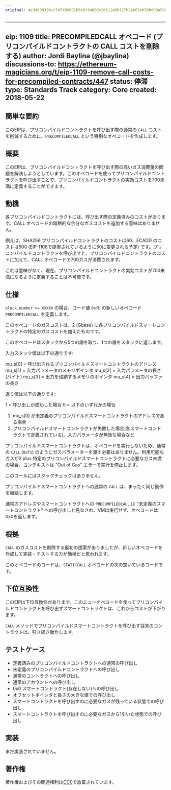 ```yaml
---
original: 4e34600396cc747d86601b5ab33400de2d61148b327b2a663eb50bd08a58dd4d
---
```


---
eip: 1109
title: PRECOMPILEDCALL オペコード (プリコンパイルドコントラクトの CALL コストを削除する)
author: Jordi Baylina (@jbaylina)
discussions-to: https://ethereum-magicians.org/t/eip-1109-remove-call-costs-for-precompiled-contracts/447
status: 停滞
type: Standards Track
category: Core
created: 2018-05-22
---

## 簡単な要約

このEIPは、プリコンパイルドコントラクトを呼び出す際の通常の `CALL` コストを削減するために、`PRECOMPILEDCALL` という特別なオペコードを作成します。

## 概要

このEIPは、プリコンパイルドコントラクトを呼び出す際の高いガス消費量の問題を解決しようとしています。このオペコードを使ってプリコンパイルドコントラクトを呼び出すことで、プリコンパイルドコントラクトの実効コストを700未満に定義することができます。

## 動機

各プリコンパイルドコントラクトには、呼び出す際の定義済みのコストがあります。CALL オペコードの暗黙的な余分なガスコストを追加する意味はありません。

例えば、SHA256 プリコンパイルドコントラクトのコストは60、ECADD のコストは500 (EIP-1108で提案されているように50に変更される予定) です。プリコンパイルドコントラクトを呼び出すと、プリコンパイルドコントラクトのコストに加えて、CALL オペコードで700ガスが消費されます。

これは意味がなく、現在、プリコンパイルドコントラクトの実効コストが700未満になるように定義することは不可能です。

## 仕様

`block.number >= XXXXX` の場合、コード値 `0xfb` の新しいオペコード `PRECOMPILEDCALL` を定義します。

このオペコードのガスコストは、2 (Gbase) に各プリコンパイルドスマートコントラクトの特定のガスコストを加えたものです。

このオペコードはスタックから5つの語を取り、1つの語をスタックに返します。

入力スタック値は以下の通りです:

mu_s[0] = 呼び出されるプリコンパイルドスマートコントラクトのアドレス
mu_s[1] = 入力パラメータのメモリポインタ
mu_s[2] = 入力パラメータの長さ(バイト)
mu_s[3] = 出力を格納するメモリのポインタ
mu_s[4] = 出力バッファの長さ

返り値は以下の通りです:

1 = 呼び出しが成功した場合
0 = 以下のいずれかの場合
1. mu_s[0] が未定義のプリコンパイルドスマートコントラクトのアドレスである場合
2. プリコンパイルドスマートコントラクトが失敗した場合(各スマートコントラクトで定義されている)。入力パラメータが無効な場合など

プリコンパイルドスマートコントラクトは、オペコードを実行しないため、通常の `CALL` (`0xf1`) のようにガスパラメーターを渡す必要はありません。利用可能なガスが2 plus 特定のプリコンパイルドスマートコントラクトに必要なガス未満の場合、コンテキストは "Out of Gas" エラーで実行を停止します。

このコールにはスタックチェックはありません。

プリコンパイルドスマートコントラクトへの通常の `CALL` は、まったく同じ動作を継続します。

通常のアドレスやスマートコントラクトへの `PRECOMPILEDCALL` は "未定義のスマートコントラクト" への呼び出しと見なされ、VMは実行せず、オペコードは0x0を返します。

## 根拠

`CALL` のガスコストを削除する最初の提案がありましたが、新しいオペコードを作成して実装・テストする方が簡単だと思われます。

このオペコードのコードは、`STATICCALL` オペコードの次の空いているコードです。

## 下位互換性

このEIPは下位互換性があります。このニューオペコードを使ってプリコンパイルドコントラクトを呼び出すスマートコントラクトは、これからコストが下がります。

`CALL` メソッドでプリコンパイルドスマートコントラクトを呼び出す従来のコントラクトは、引き続き動作します。

## テストケース

- 定義済みのプリコンパイルドコントラクトへの通常の呼び出し
- 未定義のプリコンパイルドコントラクトへの呼び出し
- 通常のコントラクトへの呼び出し
- 通常のアカウントへの呼び出し
- 0x0 スマートコントラクト(存在しない)への呼び出し
- オフセットポインタと長さの大きな値での呼び出し
- スマートコントラクトを呼び出すのに必要なガスが残っている状態での呼び出し
- スマートコントラクトを呼び出すのに必要なガスから1引いた状態での呼び出し

## 実装

まだ実装されていません。

## 著作権
著作権およびその関連権利は[CC0](../LICENSE.md)で放棄されています。